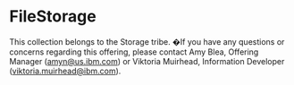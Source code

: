 # FileStorage

This collection belongs to the Storage tribe. �If you have any questions or concerns regarding this offering, please contact Amy Blea, Offering Manager (amyn@us.ibm.com) or Viktoria Muirhead, Information Developer (viktoria.muirhead@ibm.com).
